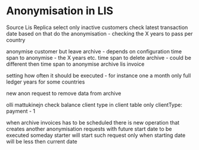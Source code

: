 # Anonymisation in LIS

Source Lis Replica
select only inactive customers
check latest transaction date based on that do the anonymisation - checking the X years to pass per country

anonymise customer but leave archive - depends on configuration
time span to anonymise - the X years etc.
time span to delete archive - could be different then time span to anonymise
archive lis invoice

setting how often it should be executed - for instance one a month
only full ledger years for some countries

new anon request to remove data from archive

olli mattukinejn check balance
client type in client table
only clientType: payment - 1

when archive invoices has to be scheduled
there is new operation that creates another anonymisation requests with future start date to be executed someday
starter will start such request only when starting date will be less then current date